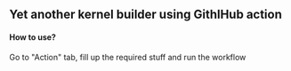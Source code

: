 ## Yet another kernel builder using GithlHub action

#### How to use?
Go to "Action" tab, fill up the required stuff and run the workflow
